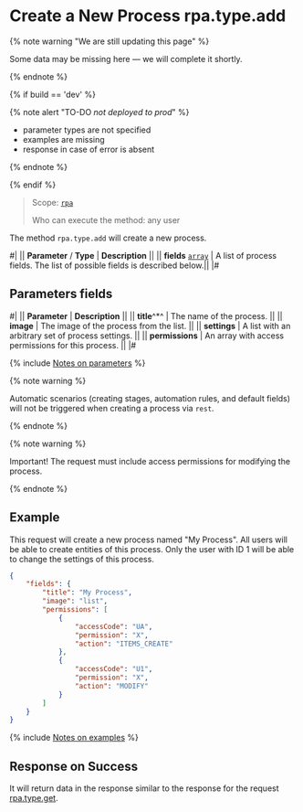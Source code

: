 # Create a New Process rpa.type.add

{% note warning "We are still updating this page" %}

Some data may be missing here — we will complete it shortly.

{% endnote %}

{% if build == 'dev' %}

{% note alert "TO-DO _not deployed to prod_" %}

- parameter types are not specified
- examples are missing
- response in case of error is absent

{% endnote %}

{% endif %}

> Scope: [`rpa`](../../../scopes/permissions.md)
>
> Who can execute the method: any user

The method `rpa.type.add` will create a new process.

#|
|| **Parameter** / **Type** | **Description** ||
|| **fields**
[`array`](../../../data-types.md) | A list of process fields. The list of possible fields is described below.||
|#

## Parameters fields

#|
|| **Parameter** | **Description** ||
|| **title**^*^ | The name of the process. ||
|| **image** | The image of the process from the list. ||
|| **settings** | A list with an arbitrary set of process settings. ||
|| **permissions** | An array with access permissions for this process. ||
|#

{% include [Notes on parameters](../../../../_includes/required.md) %}

{% note warning %}

Automatic scenarios (creating stages, automation rules, and default fields) will not be triggered when creating a process via `rest`.

{% endnote %}

{% note warning %}

Important! The request must include access permissions for modifying the process.

{% endnote %}

## Example

This request will create a new process named "My Process". All users will be able to create entities of this process. Only the user with ID 1 will be able to change the settings of this process.

```json
{
    "fields": {
        "title": "My Process",
        "image": "list",
        "permissions": [
            {
                "accessCode": "UA",
                "permission": "X",
                "action": "ITEMS_CREATE"
            },
            {
                "accessCode": "U1",
                "permission": "X",
                "action": "MODIFY"
            }
        ]
    }
}
```

{% include [Notes on examples](../../../../_includes/examples.md) %}

## Response on Success

 It will return data in the response similar to the response for the request [rpa.type.get](./rpa-type-get.md).